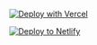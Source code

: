 
[![Deploy with Vercel](https://vercel.com/button)](https://vercel.com/new/clone?repository-url=https%3A%2F%2Fgithub.com%2Fdannytlake%2Fcui-barebones&root-directory=composable-ui&project-name=composable-ui&repository-name=composable-ui&demo-title=Composable%20UI&demo-description=Open%20Source%20React%20Storefront%20for%20Composable%20Commerce&env=NEXTAUTH_SECRET&envLink=https%3A%2F%2Fnext-auth.js.org%2Fconfiguration%2Foptions%23secret&env=NEXTAUTH_URL&envLink=https%3A%2F%2Fnext-auth.js.org%2Fconfiguration%2Foptions%23nextauth_url)

<a href="https://app.netlify.com/start/deploy?repository=https://github.com/composable-com/composable-ui"><img src="https://www.netlify.com/img/deploy/button.svg" alt="Deploy to Netlify"></a>
